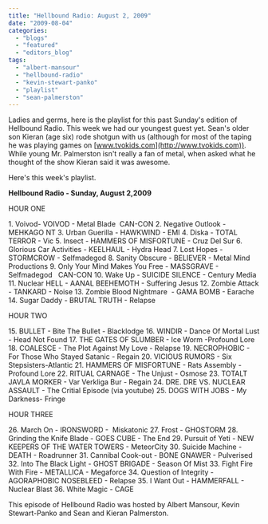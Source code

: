 ```yaml
---
title: "Hellbound Radio: August 2, 2009"
date: "2009-08-04"
categories: 
  - "blogs"
  - "featured"
  - "editors_blog"
tags: 
  - "albert-mansour"
  - "hellbound-radio"
  - "kevin-stewart-panko"
  - "playlist"
  - "sean-palmerston"
---
```


Ladies and germs, here is the playlist for this past Sunday's edition of Hellbound Radio. This week we had our youngest guest yet. Sean's older son Kieran (age six) rode shotgun with us (although for most of the taping he was playing games on [www.tvokids.com](http://www.tvokids.com)). While young Mr. Palmerston isn't really a fan of metal, when asked what he thought of the show Kieran said it was awesome.

Here's this week's playlist.

**Hellbound Radio - Sunday, August 2,2009**

HOUR ONE

1\. Voivod- VOIVOD - Metal Blade  CAN-CON 2. Negative Outlook - MEHKAGO NT 3. Urban Guerilla - HAWKWIND - EMI 4. Diska - TOTAL TERROR - Vic 5. Insect - HAMMERS OF MISFORTUNE - Cruz Del Sur 6. Glorious Car Activities - KEELHAUL - Hydra Head 7. Lost Hopes - STORMCROW - Selfmadegod 8. Sanity Obscure - BELIEVER - Metal Mind Productions 9. Only Your Mind Makes You Free - MASSGRAVE - Selfmadegod   CAN-CON 10. Wake Up - SUICIDE SILENCE - Century Media 11. Nuclear HELL - AANAL BEEHEMOTH - Suffering Jesus 12. Zombie Attack - TANKARD - Noise 13. Zombie Blood Nightmare  - GAMA BOMB - Earache 14. Sugar Daddy - BRUTAL TRUTH - Relapse

HOUR TWO

15\. BULLET - Bite The Bullet - Blacklodge 16. WINDIR - Dance Of Mortal Lust - Head Not Found 17. THE GATES OF SLUMBER - Ice Worm -Profound Lore 18. COALESCE - The Plot Against My Love - Relapse 19. NECROPHOBIC - For Those Who Stayed Satanic - Regain 20. VICIOUS RUMORS - Six Stepsisters-Atlantic 21. HAMMERS OF MISFORTUNE - Rats Assembly - Profound Lore 22. RITUAL CARNAGE - The Unjust - Osmose 23. TOTALT JAVLA MORKER - Var Verkliga Bur - Regain 24. DRE. DRE VS. NUCLEAR ASSAULT - The Critial Episode (via youtube) 25. DOGS WITH JOBS - My Darkness- Fringe

HOUR THREE

26\. March On - IRONSWORD -  Miskatonic 27. Frost - GHOSTORM 28. Grinding the Knife Blade - GOES CUBE - The End 29. Pursuit of Yeti - NEW KEEPERS OF THE WATER TOWERS - MeteorCity 30. Suicide Machine - DEATH - Roadrunner 31. Cannibal Cook-out - BONE GNAWER - Pulverised 32. Into The Black Light - GHOST BRIGADE - Season Of Mist 33. Fight Fire With Fire - METALLICA - Megaforce 34. Question of Integrity - AGORAPHOBIC NOSEBLEED - Relapse 35. I Want Out - HAMMERFALL - Nuclear Blast 36. White Magic - CAGE

This episode of Hellbound Radio was hosted by Albert Mansour, Kevin Stewart-Panko and Sean and Kieran Palmerston.
